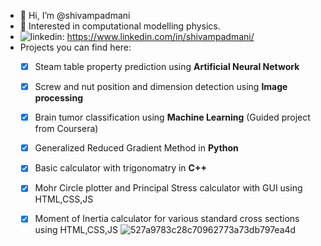 - 👋 Hi, I’m @shivampadmani
- 👀 Interested in computational modelling physics.
- <img src="https://i.stack.imgur.com/gVE0j.png" alt="linkedin">: https://www.linkedin.com/in/shivampadmani/
- Projects you can find here: 
  - [x] Steam table property prediction using __Artificial Neural Network__
  - [x] Screw and nut position and dimension detection using __Image processing__
  - [x] Brain tumor classification using __Machine Learning__ (Guided project from Coursera)
  - [x] Generalized Reduced Gradient Method in __Python__
  - [x] Basic calculator with trigonomatry in __C++__
  - [x] Mohr Circle plotter and Principal Stress calculator with GUI using HTML,CSS,JS
  - [x] Moment of Inertia calculator for various standard cross sections using HTML,CSS,JS
![527a9783c28c70962773a73db797ea4d](https://github.com/shivampadmani/shivampadmani/assets/56795691/c8e65eb1-e06e-41ac-9c68-d541632acfac)


<!---
shivampadmani/shivampadmani is a ✨ special ✨ repository because its `README.md` (this file) appears on your GitHub profile.
You can click the Preview link to take a look at your changes.
--->
